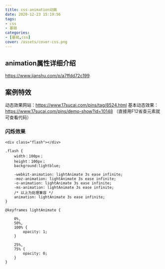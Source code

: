 ```yaml
---
title: css-animation动画
date: 2020-12-23 15:19:56
tags: 
- css
- 基础 
categories:
- [基础,css]
cover: /assets/cover-css.png
---
```

## animation属性详细介绍
https://www.jianshu.com/p/a7ffdd72c199

## 案例特效
动态效果网站：https://www.17sucai.com/pins/tag/8524.html
基本动态效果：https://www.17sucai.com/pins/demo-show?id=10148
（直接用F12省查元素就可查看代码）

### 闪烁效果
```
<div class="flash"></div>
```
```
.flash {
    width：100px；
    height：100px；
    background:lightblue;

    -webkit-animation: lightAnimate 3s ease infinite;
    -moz-animation: lightAnimate 3s ease infinite;
    -o-animation: lightAnimate 3s ease infinite;
    -ms-animation: lightAnimate 3s ease infinite;
    /* 以上为处理兼容 */
    animation: lightAnimate 3s ease infinite;
}

@keyframes lightAnimate {

    0%,
    50%,
    100% {
        opacity: 1;
    }

    25%,
    75% {
        opacity: 0;
    }
}
```